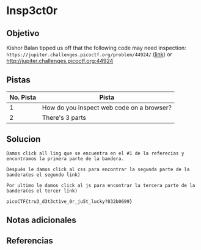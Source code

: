 # Insp3ct0r

## Objetivo
Kishor Balan tipped us off that the following code may need inspection: `https://jupiter.challenges.picoctf.org/problem/44924/` ([link](https://jupiter.challenges.picoctf.org/problem/44924/)) or http://jupiter.challenges.picoctf.org:44924

## Pistas

| No. Pista | Pista                                     |
| --------- | ----------------------------------------- |
| 1         | How do you inspect web code on a browser? |
| 2         | There's 3 parts                           |


## Solucion
```
Damos click all ling que se encuentra en el #1 de la referecias y encontramos la primera parte de la bandera.

Después le damos click al css para encontrar la segunda parte de la bandera(es el segundo link)

Por ultimo le damos click al js para encontrar la tercera parte de la bandera(es el tercer link)

picoCTF{tru3_d3t3ct1ve_0r_ju5t_lucky?832b0699}
```

## Notas adicionales

## Referencias